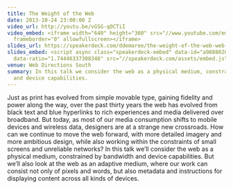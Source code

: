 ```yaml
---
title: The Weight of the Web
date: 2013-10-24 23:00:00 Z
video_url: http://youtu.be/vGSG-qOCTiI
video_embed: <iframe width="640" height="360" src="//www.youtube.com/embed/vGSG-qOCTiI"
  frameborder="0" allowfullscreen></iframe>
slides_url: https://speakerdeck.com/ddemaree/the-weight-of-the-web-web-directions-south
slides_embed: <script async class="speakerdeck-embed" data-id="a98880201f3c01316d272240a9a68719"
  data-ratio="1.74446337308348" src="//speakerdeck.com/assets/embed.js"></script>
venue: Web Directions South
summary: In this talk we consider the web as a physical medium, constrained by bandwidth
  and device capabilities.
---
```


Just as print has evolved from simple movable type, gaining fidelity and power along the way, over the past thirty years the web has evolved from black text and blue hyperlinks to rich experiences and media delivered over broadband. But today, as most of our media consumption shifts to mobile devices and wireless data, designers are at a strange new crossroads. How can we continue to move the web forward, with more detailed imagery and more ambitious design, while also working within the constraints of small screens and unreliable networks? In this talk we’ll consider the web as a physical medium, constrained by bandwidth and device capabilities. But we’ll also look at the web as an adaptive medium, where our work can consist not only of pixels and words, but also metadata and instructions for displaying content across all kinds of devices.